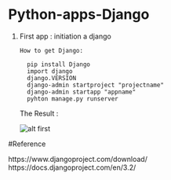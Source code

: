 # Python-apps-Django

<ol>
  <li> First app : initiation a django </li>
  
    How to get Django:
  <!---install django-->
      pip install Django 
      import django
      django.VERSION
      django-admin startproject "projectname"
      django-admin startapp "appname"
      pyhton manage.py runserver
The  Result :

  ![alt first](https://github.com/amira-haouet/Python-apps-Django//blob/main/media/initiation.PNG?raw=true)


  </ol>
  
  #Reference 
  <div>
  https://www.djangoproject.com/download/
  <br>
  https://docs.djangoproject.com/en/3.2/
  <div>


